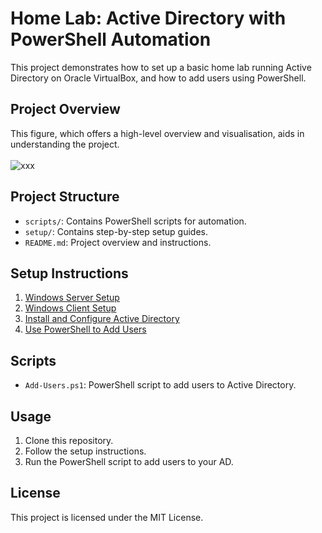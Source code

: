 # Home Lab: Active Directory with PowerShell Automation

This project demonstrates how to set up a basic home lab running Active Directory on Oracle VirtualBox, and how to add users using PowerShell.

## Project Overview
This figure, which offers a high-level overview and visualisation, aids in understanding the project. <br><br>
![xxx](https://github.com/MenakaGodakanda/Home-lab-active-directory/assets/156875412/66b83e32-f94c-4e63-8bf2-477bade5793c)


## Project Structure

- `scripts/`: Contains PowerShell scripts for automation.
- `setup/`: Contains step-by-step setup guides.
- `README.md`: Project overview and instructions.

## Setup Instructions

1. [Windows Server Setup](setup/windows-server-setup.md)
2. [Windows Client Setup](setup/windows-client-setup.md)
3. [Install and Configure Active Directory](setup/active-directory-setup.md)
4. [Use PowerShell to Add Users](setup/powershell-usage.md)

## Scripts

- `Add-Users.ps1`: PowerShell script to add users to Active Directory.

## Usage

1. Clone this repository.
2. Follow the setup instructions.
3. Run the PowerShell script to add users to your AD.

## License

This project is licensed under the MIT License.
